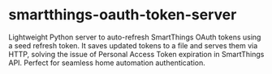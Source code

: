 # smartthings-oauth-token-server
Lightweight Python server to auto-refresh SmartThings OAuth tokens using a seed refresh token. It saves updated tokens to a file and serves them via HTTP, solving the issue of Personal Access Token expiration in SmartThings API. Perfect for seamless home automation authentication.

